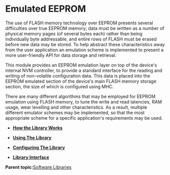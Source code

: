 # Emulated EEPROM

The use of FLASH memory technology over EEPROM presents several difficulties over true EEPROM memory; data must be written as a number of physical memory pages \(of several bytes each\) rather than being individually byte addressable, and entire rows of FLASH must be erased before new data may be stored. To help abstract these characteristics away from the user application an emulation scheme is implemented to present a more user-friendly API for data storage and retrieval.

This module provides an EEPROM emulation layer on top of the device's internal NVM controller, to provide a standard interface for the reading and writing of non-volatile configuration data. This data is placed into the EEPROM emulated section of the device's main FLASH memory storage section, the size of which is configured using MHC.

There are many different algorithms that may be employed for EEPROM emulation using FLASH memory, to tune the write and read latencies, RAM usage, wear levelling and other characteristics. As a result, multiple different emulator schemes may be implemented, so that the most appropriate scheme for a specific application's requirements may be used.

-   **[How the Library Works](GUID-F2389E2B-C0EA-4408-B910-EBC4B92C005F.md)**  

-   **[Using The Library](GUID-CA73D5E6-E69E-4ED9-8BAE-47DF7EBB82AB.md)**  

-   **[Configuring The Library](GUID-E082A9CA-FC12-4A79-8A83-E0902DF83721.md)**  

-   **[Library Interface](GUID-000B6F77-4664-4A72-9723-F697040A7436.md)**  


**Parent topic:**[Software Libraries](GUID-7249D18B-E049-45D9-96DD-B6329375E344.md)

